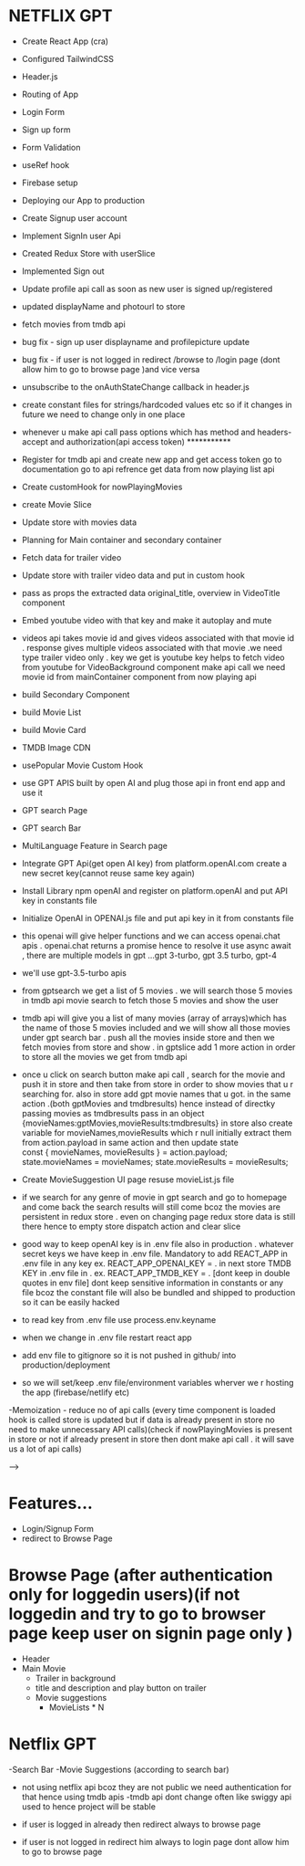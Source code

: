 # NETFLIX GPT

- Create React App (cra)
- Configured TailwindCSS
- Header.js
- Routing of App
- Login Form
- Sign up form
- Form Validation 
- useRef hook
- Firebase setup 
- Deploying our App to production
- Create Signup user account
- Implement SignIn user Api
- Created Redux Store with userSlice
- Implemented Sign out
- Update profile api call as soon as new user is signed up/registered
- updated displayName and photourl to store 
-  fetch movies from tmdb api
- bug fix - sign up user displayname and profilepicture update
- bug fix - if user is not logged in redirect /browse to /login page (dont allow him to go to browse page )and vice versa
- unsubscribe to the onAuthStateChange callback in header.js
- create constant files for strings/hardcoded values etc so if it changes in future we need to change only in one place 
- whenever u make api call pass options which has method and headers-accept and authorization(api access token) ***********
- Register for tmdb api and create new app and get access token go to documentation go to api refrence get data from now playing list api
- Create customHook for nowPlayingMovies
- create Movie Slice 
- Update store with movies data
- Planning for Main container and secondary container
- Fetch data for trailer video
- Update store with trailer video data and put in custom hook 
-  pass as props the extracted data original_title, overview in VideoTitle component
-  Embed youtube video with that key and make it autoplay and mute 
- videos api takes movie id and gives videos associated with that movie id . response gives multiple videos associated with that movie .we need type trailer video only . key we get is youtube key helps to fetch video from youtube for VideoBackground component make api call we need movie id from mainContainer component from now playing api 
- build Secondary Component 
- build Movie List
- build Movie Card 
- TMDB Image CDN
- usePopular Movie Custom Hook
- use GPT APIS built by open AI and plug those api in front end app and use it 
- GPT search Page
- GPT search Bar
- MultiLanguage Feature in Search page
- Integrate GPT Api(get open AI key) from platform.openAI.com create a new secret key(cannot reuse same key again)
- Install Library npm openAI and register on platform.openAI and put API key in constants file
- Initialize OpenAI in OPENAI.js file and put api key in it from constants file
- this openai will give helper functions and we can access openai.chat apis . openai.chat returns a promise hence to resolve it use async await , there are multiple models in gpt ...gpt 3-turbo, gpt 3.5 turbo, gpt-4
-  we'll use gpt-3.5-turbo apis
- from gptsearch we get a list of 5 movies . we will search those 5 movies in tmdb api movie search to fetch those 5 movies and show the user
- tmdb api will give you a list of many movies (array of arrays)which has the name of those 5 movies included and we will show all those movies under gpt search bar . push all the movies inside store and then we fetch movies from store and show . in gptslice add 1 more action in order to store all the movies we get from tmdb api 
- once u click on search button make api call , search for the movie and push it in store and then take from store in order to show movies that u r searching for. also in store add gpt movie names that u got. in the same action .(both gptMovies and tmdbresults) hence instead of directky passing movies as tmdbresults pass in an object {movieNames:gptMovies,movieResults:tmdbresults} in store also create variable for movieNames,movieResults which r null initially extract them from action.payload in same action and then update state  
const { movieNames, movieResults } = action.payload;
      state.movieNames = movieNames;
      state.movieResults = movieResults;
- Create MovieSuggestion UI page resuse movieList.js file 
- if we search for any genre of movie in gpt search and go to homepage and come back the search results will still come bcoz the movies are persistent in redux store . even on changing page redux store data is still there
hence to empty store dispatch action and clear slice 


- good way to keep openAI key is in .env file also in production . whatever secret keys we have keep in .env file. Mandatory to add REACT_APP in .env file in any key ex. REACT_APP_OPENAI_KEY = . 
in next store TMDB KEY in .env file in . 
ex. REACT_APP_TMDB_KEY = . [dont keep in double quotes in env file]
dont keep sensitive information in constants or any file bcoz the constant file will also be bundled and shipped to production so it can be easily hacked 


- to read key from .env file use process.env.keyname
- when we change in .env file restart react app 

- add env file to gitignore so it is not pushed in github/ into production/deployment 


- so we will set/keep .env file/environment variables wherver we r hosting the app (firebase/netlify etc)

-Memoization - reduce no of api calls (every time component is loaded hook is called store is updated but if data is already present in store no need to make unnecessary API calls)(check if nowPlayingMovies is present in store or not if already present in store then dont make api call . it will save us a lot of api calls)



<!-- it will give same photourl for previous users hence create a new user the it will show image in constant js file given  -->


<!-- putting api calls and store in redux in a seperate custom hook file is basically modular coding breaking code in smaller peices/module also promotes something known as seperation of concerns Also helps in testing 
-code becomes more modular,readable,testable,clearer if we abstract our logic in a seperate file 

<!-- pass parameter to any custom hook like you do in normal js function not as props no need of destructring  -->

<!-- generally videos have a aspect ratio  of 16/9 give aspect-video and w-screen to iframe  -->

<!-- give w-screen aspect-video to videotitle component div also like you gave in iframe  -->
 -->




# Features...

- Login/Signup Form
- redirect to Browse Page
# Browse Page (after authentication only for loggedin users)(if not loggedin and try to go to browser page keep user on signin page only )
- Header
- Main Movie
  - Trailer in background
  - title and description and play button on trailer
  - Movie suggestions
    - MovieLists * N
# Netflix GPT
-Search Bar
-Movie Suggestions (according to search bar)





- not using netflix api bcoz they are not public we need authentication for that hence using tmdb apis
-tmdb api dont change often like swiggy api used to hence project will be stable


- if user is logged in already then redirect always to browse page 
- if user is not logged in redirect him always to login page dont allow him to go to browse page 